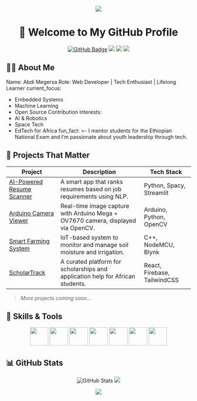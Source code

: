 <p align="center">
  <img src="https://capsule-render.vercel.app/api?text=Hi%20There,%20I'm%20Abdi!&animation=fadeIn&type=waving&color=gradient&height=200&section=header"/>
</p>

<h1 align="center">👋 Welcome to My GitHub Profile</h1>

<p align="center">
  <a href="https://github.com/Hope0351"><img src="https://img.shields.io/github/followers/Hope0351?label=Followers&style=social" alt="GitHub Badge"></a>
  <a href="mailto:your.email@example.com"><img src="https://img.shields.io/badge/Email-D14836?style=flat&logo=gmail&logoColor=white"/></a>
  <a href="https://www.linkedin.com/in/your-profile/"><img src="https://img.shields.io/badge/LinkedIn-0077B5?style=flat&logo=linkedin&logoColor=white"/></a>
  <a href="https://twitter.com/yourhandle"><img src="https://img.shields.io/badge/Twitter-1DA1F2?style=flat&logo=twitter&logoColor=white"/></a>
</p>

 

## 🧑‍💼 About Me

Name: Abdi Megersa
Role: Web Developer | Tech Enthusiast | Lifelong Learner
current_focus: 
  - Embedded Systems
  - Machine Learning
  - Open Source Contribution
interests:
  - AI & Robotics
  - Space Tech
  - EdTech for Africa
fun_fact: >-
  I mentor students for the Ethiopian National Exam and I’m passionate about youth leadership through tech.
 

## 🚀 Projects That Matter

| Project                                                                    | Description                                                                      | Tech Stack                   |
| -------------------------------------------------------------------------- | -------------------------------------------------------------------------------- | ---------------------------- |
| [AI-Powered Resume Scanner](https://github.com/Hope0351/resume-scanner)    | A smart app that ranks resumes based on job requirements using NLP.              | Python, Spacy, Streamlit     |
| [Arduino Camera Viewer](https://github.com/Hope0351/arduino-camera-viewer) | Real-time image capture with Arduino Mega + OV7670 camera, displayed via OpenCV. | Arduino, Python, OpenCV      |
| [Smart Farming System](https://github.com/Hope0351/smart-farm)             | IoT-based system to monitor and manage soil moisture and irrigation.             | C++, NodeMCU, Blynk          |
| [ScholarTrack](https://github.com/Hope0351/scholartrack)                   | A curated platform for scholarships and application help for African students.   | React, Firebase, TailwindCSS |

> *More projects coming soon...*

 

## 💼 Skills & Tools

<p align="center">
  <img src="https://cdn.jsdelivr.net/gh/devicons/devicon/icons/python/python-original.svg" width="50" height="50"/>
  <img src="https://cdn.jsdelivr.net/gh/devicons/devicon/icons/c/c-original.svg" width="50" height="50"/>
  <img src="https://cdn.jsdelivr.net/gh/devicons/devicon/icons/arduino/arduino-original.svg" width="50" height="50"/>
  <img src="https://cdn.jsdelivr.net/gh/devicons/devicon/icons/github/github-original.svg" width="50" height="50"/>
  <img src="https://cdn.jsdelivr.net/gh/devicons/devicon/icons/linux/linux-original.svg" width="50" height="50"/>
  <img src="https://cdn.jsdelivr.net/gh/devicons/devicon/icons/html5/html5-original.svg" width="50" height="50"/>
  <img src="https://cdn.jsdelivr.net/gh/devicons/devicon/icons/javascript/javascript-original.svg" width="50" height="50"/>
</p>

 

## 📊 GitHub Stats

<p align="center">
  <img src="https://github-readme-stats.vercel.app/api?username=Hope0351&show_icons=true&theme=radical" alt="GitHub Stats"/>
  <img src="https://github-readme-stats.vercel.app/api/top-langs/?username=Hope0351&layout=compact&theme=radical"/>
</p>

<p align="center">
  <img src="https://capsule-render.vercel.app/api?text=Thanks%20for%20visiting!&animation=fadeIn&type=waving&color=gradient&height=120&section=footer"/>
</p>
